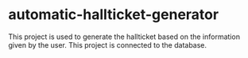 # automatic-hallticket-generator
This project is used to generate the hallticket based on the information given by the user.
This project is connected to the database.

